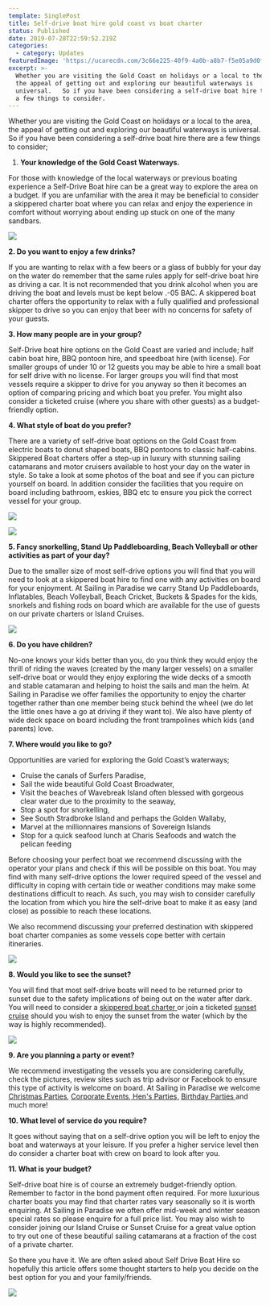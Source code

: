 ```yaml
---
template: SinglePost
title: Self-drive boat hire gold coast vs boat charter
status: Published
date: 2019-07-28T22:59:52.219Z
categories:
  - category: Updates
featuredImage: 'https://ucarecdn.com/3c66e225-40f9-4a0b-a8b7-f5e05a9d0f10/'
excerpt: >-
  Whether you are visiting the Gold Coast on holidays or a local to the area,
  the appeal of getting out and exploring our beautiful waterways is
  universal.   So if you have been considering a self-drive boat hire there are
  a few things to consider.
---
```

Whether you are visiting the Gold Coast on holidays or a local to the area, the appeal of getting out and exploring our beautiful waterways is universal. So if you have been considering a self-drive boat hire there are a few things to consider;

1. **Your knowledge of the Gold Coast Waterways.**

For those with knowledge of the local waterways or previous boating experience a Self-Drive Boat hire can be a great way to explore the area on a budget. If you are unfamiliar with the area it may be beneficial to consider a skippered charter boat where you can relax and enjoy the experience in comfort without worrying about ending up stuck on one of the many sandbars.



![](https://ucarecdn.com/657830d3-095e-455e-a7f2-c11daa57cf30/-/preview/-/enhance/65/)



**2. Do you want to enjoy a few drinks?**

If you are wanting to relax with a few beers or a glass of bubbly for your day on the water do remember that the same rules apply for self-drive boat hire as driving a car. It is not recommended that you drink alcohol when you are driving the boat and levels must be kept below .-05 BAC. A skippered boat charter offers the opportunity to relax with a fully qualified and professional skipper to drive so you can enjoy that beer with no concerns for safety of your guests.

**3. How many people are in your group?**

Self-Drive boat hire options on the Gold Coast are varied and include; half cabin boat hire, BBQ pontoon hire, and speedboat hire (with license). For smaller groups of under 10 or 12 guests you may be able to hire a small boat for self drive with no license. For larger groups you will find that most vessels require a skipper to drive for you anyway so then it becomes an option of comparing pricing and which boat you prefer. You might also consider a ticketed cruise (where you share with other guests) as a budget-friendly option.

**4. What style of boat do you prefer?**

There are a variety of self-drive boat options on the Gold Coast from electric boats to donut shaped boats, BBQ pontoons to classic half-cabins. Skippered Boat charters offer a step-up in luxury with stunning sailing catamarans and motor cruisers available to host your day on the water in style. So take a look at some photos of the boat and see if you can picture yourself on board. In addition consider the facilities that you require on board including bathroom, eskies, BBQ etc to ensure you pick the correct vessel for your group.



![](https://ucarecdn.com/a4935384-3c30-46c8-9e70-39da270b2a93/-/preview/-/enhance/50/)

![](https://ucarecdn.com/7a9d3eb5-66c6-4e3a-ad71-906bcc948ebb/)

**5. Fancy snorkelling, Stand Up Paddleboarding, Beach Volleyball or other activities as part of your day?**

Due to the smaller size of most self-drive options you will find that you will need to look at a skippered boat hire to find one with any activities on board for your enjoyment. At Sailing in Paradise we carry Stand Up Paddleboards, Inflatables, Beach Volleyball, Beach Cricket, Buckets & Spades for the kids, snorkels and fishing rods on board which are available for the use of guests on our private charters or Island Cruises.

![](https://ucarecdn.com/33354065-3cfd-4d44-bc55-2a63e14018a7/-/preview/-/enhance/14/)

**6. Do you have children?**

No-one knows your kids better than you, do you think they would enjoy the thrill of riding the waves (created by the many larger vessels) on a smaller self-drive boat or would they enjoy exploring the wide decks of a smooth and stable catamaran and helping to hoist the sails and man the helm. At Sailing in Paradise we offer families the opportunity to enjoy the charter together rather than one member being stuck behind the wheel (we do let the little ones have a go at driving if they want to). We also have plenty of wide deck space on board including the front trampolines which kids (and parents) love.

**7. Where would you like to go?**

Opportunities are varied for exploring the Gold Coast’s waterways;

* Cruise the canals of Surfers Paradise,
* Sail the wide beautiful Gold Coast Broadwater,
* Visit the beaches of Wavebreak Island often blessed with gorgeous clear water due to the proximity to the seaway,
* Stop a spot for snorkelling,
* See South Stradbroke Island and perhaps the Golden Wallaby,
* Marvel at the millionnaires mansions of Sovereign Islands
* Stop for a quick seafood lunch at Charis Seafoods and watch the pelican feeding

Before choosing your perfect boat we recommend discussing with the operator your plans and check if this will be possible on this boat. You may find with many self-drive options the lower required speed of the vessel and difficulty in coping with certain tide or weather conditions may make some destinations difficult to reach. As such, you may wish to consider carefully the location from which you hire the self-drive boat to make it as easy (and close) as possible to reach these locations.

We also recommend discussing your preferred destination with skippered boat charter companies as some vessels cope better with certain itineraries.



![](https://ucarecdn.com/4ebe0f17-2ad7-4cb4-b8ab-1d42f04425a0/-/preview/-/enhance/22/)

**8. Would you like to see the sunset?**

You will find that most self-drive boats will need to be returned prior to sunset due to the safety implications of being out on the water after dark. You will need to consider a [skippered boat charter ](https://sailinginparadise.com.au/boat-charter/private-charters/)or join a ticketed [sunset cruise](https://sailinginparadise.com.au/cruise/sunset-city-lights-cruise/) should you wish to enjoy the sunset from the water (which by the way is highly recommended).

![](https://ucarecdn.com/14ef02f7-f463-4a18-b86d-74dbecfb4313/)



**9. Are you planning a party or event?**

We recommend investigating the vessels you are considering carefully, check the pictures, review sites such as trip advisor or Facebook to ensure this type of activity is welcome on board. At Sailing in Paradise we welcome [Christmas Parties](https://sailinginparadise.com.au/boat-charter/christmas-parties/), [Corporate Events](https://sailinginparadise.com.au/boat-charter/corporate-events/),[ Hen's Parties,](https://sailinginparadise.com.au/boat-charter/hens-parties/) [Birthday Parties ](https://sailinginparadise.com.au/boat-charter/birthday-parties/)and much more!

**10. What level of service do you require?**

It goes without saying that on a self-drive option you will be left to enjoy the boat and waterways at your leisure. If you prefer a higher service level then do consider a charter boat with crew on board to look after you.

**11. What is your budget?**

Self-drive boat hire is of course an extremely budget-friendly option. Remember to factor in the bond payment often required. For more luxurious charter boats you may find that charter rates vary seasonally so it is worth enquiring. At Sailing in Paradise we often offer mid-week and winter season special rates so please enquire for a full price list. You may also wish to consider joining our Island Cruise or Sunset Cruise for a great value option to try out one of these beautiful sailing catamarans at a fraction of the cost of a private charter.

So there you have it. We are often asked about Self Drive Boat Hire so hopefully this article offers some thought starters to help you decide on the best option for you and your family/friends.

![](https://ucarecdn.com/c8af91db-cef2-4782-8ae0-6b5f319222db/)
